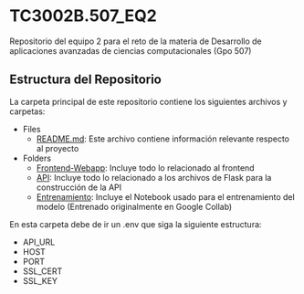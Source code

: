 # TC3002B.507_EQ2
Repositorio del equipo 2 para el reto de la materia de Desarrollo de aplicaciones avanzadas de ciencias computacionales (Gpo 507)

## Estructura del Repositorio 
La carpeta principal de este repositorio contiene los siguientes archivos y carpetas:

- Files
   - [README.md](./README.md): Este archivo contiene información relevante respecto al proyecto
- Folders
  - [Frontend-Webapp](./Frontend-Webapp): Incluye todo lo relacionado al frontend
  - [API](./API): Incluye todo lo relacionado a los archivos de Flask para la construcción de la API
  - [Entrenamiento](./Entrenamiento): Incluye el Notebook usado para el entrenamiento del modelo (Entrenado originalmente en Google Collab)
 
En esta carpeta debe de ir un .env que siga la siguiente estructura:
- API_URL
- HOST
- PORT
- SSL_CERT
- SSL_KEY


